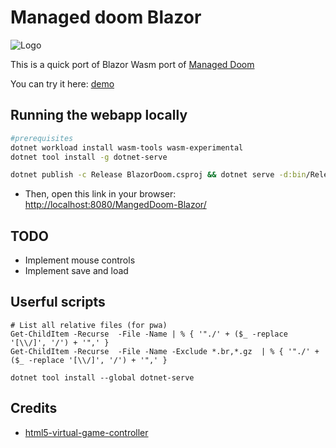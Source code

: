 # Managed doom Blazor

![Logo](./media/logo.jpg)

This is a quick port of Blazor Wasm port of [Managed Doom](https://github.com/sinshu/managed-doom)

You can try it here: [demo](https://yostane.github.io/MangedDoom-Blazor/)

## Running the webapp locally

```sh
#prerequisites
dotnet workload install wasm-tools wasm-experimental
dotnet tool install -g dotnet-serve
```

```sh
dotnet publish -c Release BlazorDoom.csproj && dotnet serve -d:bin/Release/net9.0/publish/wwwroot -p 8080 -S --path-base '/MangedDoom-Blazor'
```

- Then, open this link in your browser: [http://localhost:8080/MangedDoom-Blazor/](http://localhost:8080/MangedDoom-Blazor/)

## TODO

- Implement mouse controls
- Implement save and load

## Userful scripts

```pwsh
# List all relative files (for pwa)
Get-ChildItem -Recurse  -File -Name | % { '"./' + ($_ -replace '[\\/]', '/') + '",' }
Get-ChildItem -Recurse  -File -Name -Exclude *.br,*.gz  | % { '"./' + ($_ -replace '[\\/]', '/') + '",' }

dotnet tool install --global dotnet-serve
```

## Credits

- [html5-virtual-game-controller](https://github.com/austinhallock/html5-virtual-game-controller)
